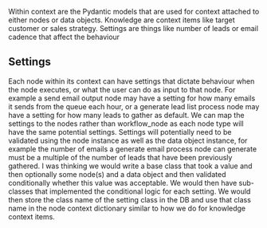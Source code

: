 Within context are the Pydantic models that are used for context attached to either nodes or data objects.
Knowledge are context items like target customer or sales strategy.
Settings are things like number of leads or email cadence that affect the behaviour

## Settings

Each node within its context can have settings that dictate behaviour when the node executes, or what the user can do as input to that node. For example a send email output node may have a setting for how many emails it sends from the queue each hour, or a generate lead list process node may have a setting for how many leads to gather as default. We can map the settings to the nodes rather than workflow_node as each node type will have the same potential settings. Settings will potentially need to be validated using the node instance as well as the data object instance, for example the number of emails a generate email process node can generate must be a multiple of the number of leads that have been previously gathered. I was thinking we would write a base class that took a value and then optionally some node(s) and a data object and then validated conditionally whether this value was acceptable. We would then have sub-classes that implemented the conditional logic for each setting. We would then store the class name of the setting class in the DB and use that class name in the node context dictionary similar to how we do for knowledge context items.

